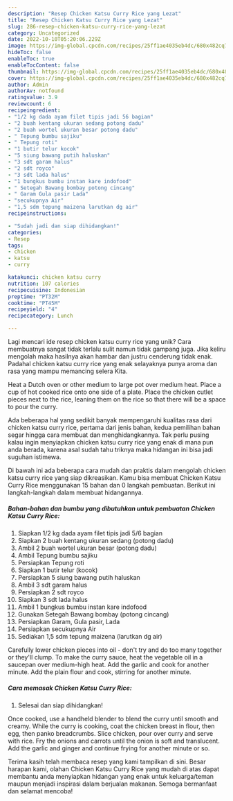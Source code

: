 ```yaml
---
description: "Resep Chicken Katsu Curry Rice yang Lezat"
title: "Resep Chicken Katsu Curry Rice yang Lezat"
slug: 286-resep-chicken-katsu-curry-rice-yang-lezat
category: Uncategorized
date: 2022-10-10T05:20:06.229Z
image: https://img-global.cpcdn.com/recipes/25ff1ae4035eb4dc/680x482cq70/chicken-katsu-curry-rice-foto-resep-utama.jpg
hideToc: false
enableToc: true
enableTocContent: false
thumbnail: https://img-global.cpcdn.com/recipes/25ff1ae4035eb4dc/680x482cq70/chicken-katsu-curry-rice-foto-resep-utama.jpg
cover: https://img-global.cpcdn.com/recipes/25ff1ae4035eb4dc/680x482cq70/chicken-katsu-curry-rice-foto-resep-utama.jpg
author: Admin
authorAv: notfound
ratingvalue: 3.9
reviewcount: 6
recipeingredient:
- "1/2 kg dada ayam filet tipis jadi 56 bagian"
- "2 buah kentang ukuran sedang potong dadu"
- "2 buah wortel ukuran besar potong dadu"
- " Tepung bumbu sajiku"
- " Tepung roti"
- "1 butir telur kocok"
- "5 siung bawang putih haluskan"
- "3 sdt garam halus"
- "2 sdt royco"
- "3 sdt lada halus"
- "1 bungkus bumbu instan kare indofood"
- " Setegah Bawang bombay potong cincang"
- " Garam Gula pasir Lada"
- "secukupnya Air"
- "1,5 sdm tepung maizena larutkan dg air"
recipeinstructions:

- "Sudah jadi dan siap dihidangkan!"
categories:
- Resep
tags:
- chicken
- katsu
- curry

katakunci: chicken katsu curry 
nutrition: 107 calories
recipecuisine: Indonesian
preptime: "PT32M"
cooktime: "PT45M"
recipeyield: "4"
recipecategory: Lunch

---
```





Lagi mencari ide resep chicken katsu curry rice yang unik? Cara membuatnya sangat tidak terlalu sulit namun tidak gampang juga. Jika keliru mengolah maka hasilnya akan hambar dan justru cenderung tidak enak. Padahal chicken katsu curry rice yang enak selayaknya punya aroma dan rasa yang mampu memancing selera Kita.





Heat a Dutch oven or other medium to large pot over medium heat. Place a cup of hot cooked rice onto one side of a plate. Place the chicken cutlet pieces next to the rice, leaning them on the rice so that there will be a space to pour the curry.

Ada beberapa hal yang sedikit banyak mempengaruhi kualitas rasa dari chicken katsu curry rice, pertama dari jenis bahan, kedua pemilihan bahan segar hingga cara membuat dan menghidangkannya. Tak perlu pusing kalau ingin menyiapkan chicken katsu curry rice yang enak di mana pun anda berada, karena asal sudah tahu triknya maka hidangan ini bisa jadi suguhan istimewa.






Di bawah ini ada beberapa cara mudah dan praktis dalam mengolah chicken katsu curry rice yang siap dikreasikan. Kamu bisa membuat Chicken Katsu Curry Rice menggunakan 15 bahan dan 0 langkah pembuatan. Berikut ini langkah-langkah dalam membuat hidangannya.

<!--inarticleads1-->

##### Bahan-bahan dan bumbu yang dibutuhkan untuk pembuatan Chicken Katsu Curry Rice:

1. Siapkan 1/2 kg dada ayam filet tipis jadi 5/6 bagian
1. Siapkan 2 buah kentang ukuran sedang (potong dadu)
1. Ambil 2 buah wortel ukuran besar (potong dadu)
1. Ambil  Tepung bumbu sajiku
1. Persiapkan  Tepung roti
1. Siapkan 1 butir telur (kocok)
1. Persiapkan 5 siung bawang putih haluskan
1. Ambil 3 sdt garam halus
1. Persiapkan 2 sdt royco
1. Siapkan 3 sdt lada halus
1. Ambil 1 bungkus bumbu instan kare indofood
1. Gunakan  Setegah Bawang bombay (potong cincang)
1. Persiapkan  Garam, Gula pasir, Lada
1. Persiapkan secukupnya Air
1. Sediakan 1,5 sdm tepung maizena (larutkan dg air)


Carefully lower chicken pieces into oil - don&#39;t try and do too many together or they&#39;ll clump. To make the curry sauce, heat the vegetable oil in a saucepan over medium-high heat. Add the garlic and cook for another minute. Add the plain flour and cook, stirring for another minute. 

<!--inarticleads2-->

##### Cara memasak Chicken Katsu Curry Rice:


1. Selesai dan siap dihidangkan!

Once cooked, use a handheld blender to blend the curry until smooth and creamy. While the curry is cooking, coat the chicken breast in flour, then egg, then panko breadcrumbs. Slice chicken, pour over curry and serve with rice. Fry the onions and carrots until the onion is soft and translucent. Add the garlic and ginger and continue frying for another minute or so. 

Terima kasih telah membaca resep yang kami tampilkan di sini. Besar harapan kami, olahan Chicken Katsu Curry Rice yang mudah di atas dapat membantu anda menyiapkan hidangan yang enak untuk keluarga/teman maupun menjadi inspirasi dalam berjualan makanan. Semoga bermanfaat dan selamat mencoba!
